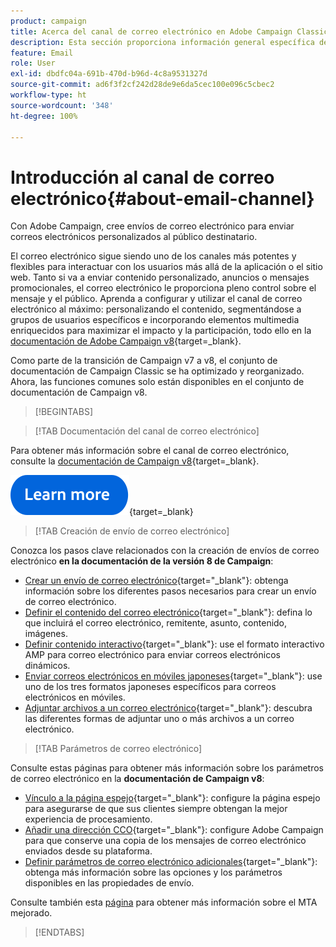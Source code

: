 ```yaml
---
product: campaign
title: Acerca del canal de correo electrónico en Adobe Campaign Classic
description: Esta sección proporciona información general específica del canal de correo electrónico en Adobe Campaign
feature: Email
role: User
exl-id: dbdfc04a-691b-470d-b96d-4c8a9531327d
source-git-commit: ad6f3f2cf242d28de9e6da5cec100e096c5cbec2
workflow-type: ht
source-wordcount: '348'
ht-degree: 100%

---
```


# Introducción al canal de correo electrónico{#about-email-channel}

Con Adobe Campaign, cree envíos de correo electrónico para enviar correos electrónicos personalizados al público destinatario.

El correo electrónico sigue siendo uno de los canales más potentes y flexibles para interactuar con los usuarios más allá de la aplicación o el sitio web. Tanto si va a enviar contenido personalizado, anuncios o mensajes promocionales, el correo electrónico le proporciona pleno control sobre el mensaje y el público. Aprenda a configurar y utilizar el canal de correo electrónico al máximo: personalizando el contenido, segmentándose a grupos de usuarios específicos e incorporando elementos multimedia enriquecidos para maximizar el impacto y la participación, todo ello en la [documentación de Adobe Campaign v8](https://experienceleague.adobe.com/es/docs/campaign/campaign-v8/send/emails/email){target=_blank}.

Como parte de la transición de Campaign v7 a v8, el conjunto de documentación de Campaign Classic se ha optimizado y reorganizado. Ahora, las funciones comunes solo están disponibles en el conjunto de documentación de Campaign v8.

>[!BEGINTABS]

>[!TAB Documentación del canal de correo electrónico]

Para obtener más información sobre el canal de correo electrónico, consulte la [documentación de Campaign v8](https://experienceleague.adobe.com/es/docs/campaign/campaign-v8/send/emails/email){target=_blank}.


[![imagen](../../assets/do-not-localize/learn-more-button.svg)](https://experienceleague.adobe.com/es/docs/campaign/campaign-v8/send/emails/email){target=_blank}


>[!TAB Creación de envío de correo electrónico]

Conozca los pasos clave relacionados con la creación de envíos de correo electrónico **en la documentación de la versión 8 de Campaign**:

* [Crear un envío de correo electrónico](https://experienceleague.adobe.com/docs/campaign/campaign-v8/send/emails/email.html?lang=es){target="_blank"}: obtenga información sobre los diferentes pasos necesarios para crear un envío de correo electrónico.
* [Definir el contenido del correo electrónico](https://experienceleague.adobe.com/docs/campaign/campaign-v8/send/emails/defining-the-email-content.html?lang=es){target="_blank"}: defina lo que incluirá el correo electrónico, remitente, asunto, contenido, imágenes.
* [Definir contenido interactivo](https://experienceleague.adobe.com/docs/campaign/campaign-v8/send/emails/defining-interactive-content.html?lang=es){target="_blank"}: use el formato interactivo AMP para correo electrónico para enviar correos electrónicos dinámicos.
* [Enviar correos electrónicos en móviles japoneses](https://experienceleague.adobe.com/docs/campaign/campaign-v8/send/emails/sending-emails-on-japanese-mobiles.html?lang=es){target="_blank"}: use uno de los tres formatos japoneses específicos para correos electrónicos en móviles.
* [Adjuntar archivos a un correo electrónico](https://experienceleague.adobe.com/docs/campaign/campaign-v8/send/emails/attaching-files.html?lang=es){target="_blank"}: descubra las diferentes formas de adjuntar uno o más archivos a un correo electrónico.


>[!TAB Parámetros de correo electrónico]

Consulte estas páginas para obtener más información sobre los parámetros de correo electrónico en la **documentación de Campaign v8**:

* [Vínculo a la página espejo](https://experienceleague.adobe.com/docs/campaign/campaign-v8/send/emails/mirror-page.html?lang=es){target="_blank"}: configure la página espejo para asegurarse de que sus clientes siempre obtengan la mejor experiencia de procesamiento.
* [Añadir una dirección CCO](https://experienceleague.adobe.com/docs/campaign/campaign-v8/send/emails/email-bcc.html?lang=es){target="_blank"}: configure Adobe Campaign para que conserve una copia de los mensajes de correo electrónico enviados desde su plataforma.
* [Definir parámetros de correo electrónico adicionales](https://experienceleague.adobe.com/docs/campaign/campaign-v8/send/emails/email-parameters.html?lang=es){target="_blank"}: obtenga más información sobre las opciones y los parámetros disponibles en las propiedades de envío.

Consulte también esta [página](sending-with-enhanced-mta.md) para obtener más información sobre el MTA mejorado.

>[!ENDTABS]





<!--
Adobe Campaign lets you mass deliver personalized electronic messages to a target population.

Before starting sending emails:

* Make sure recipient profiles contain at least an email address.
* Learn more about the Adobe Campaign [Delivery best practices](delivery-best-practices.md).
* Read out these sections to learn more about Deliverability: [Deliverability management in Campaign](about-deliverability.md) and [Deliverability best practices guide](https://experienceleague.adobe.com/docs/deliverability-learn/deliverability-best-practice-guide/introduction.html).

The key steps to send an email are as follows:

* [Create an email delivery](creating-an-email-delivery.md)
* [Define the target population](steps-defining-the-target-population.md)
* [Define the email content](defining-the-email-content.md)
* [Send the email](sending-messages.md)
* [Monitor the delivery](about-delivery-monitoring.md)

The sections below provide information that is specific to the email channel. For global information on how to create a delivery, refer to [this section](steps-about-delivery-creation-steps.md).
-->